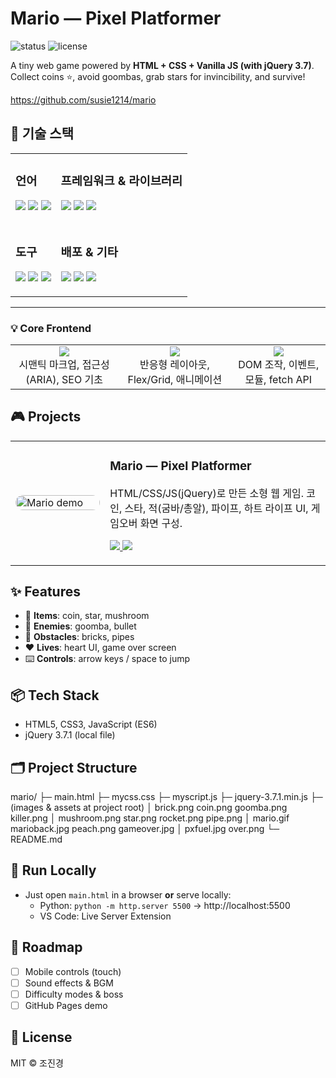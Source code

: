 # Mario — Pixel Platformer

![status](https://img.shields.io/badge/status-active-blue) ![license](https://img.shields.io/badge/license-MIT-lightgrey)
  
A tiny web game powered by **HTML + CSS + Vanilla JS (with jQuery 3.7)**.  
Collect coins ⭐, avoid goombas, grab stars for invincibility, and survive!

https://github.com/susie1214/mario
<!-- Tech Stack -->
<h2>🧰 기술 스택</h2>

<table>
  <tr>
    <td>
      <h3>언어</h3>
      <p>
        <img src="https://img.shields.io/badge/HTML5-E34F26?logo=html5&logoColor=white" />
        <img src="https://img.shields.io/badge/CSS3-1572B6?logo=css3&logoColor=white" />
        <img src="https://img.shields.io/badge/JavaScript-ES6-F7DF1E?logo=javascript&logoColor=222" />
      </p>
    </td>
    <td>
      <h3>프레임워크 & 라이브러리</h3>
      <p>
        <img src="https://img.shields.io/badge/jQuery-0769AD?logo=jquery&logoColor=white" />
        <img src="https://img.shields.io/badge/Bootstrap-7952B3?logo=bootstrap&logoColor=white" />
        <img src="https://img.shields.io/badge/Node.js-339933?logo=node.js&logoColor=white" />
      </p>
    </td>
  </tr>
  <tr>
    <td>
      <h3>도구</h3>
      <p>
        <img src="https://img.shields.io/badge/VS%20Code-007ACC?logo=visualstudiocode&logoColor=white" />
        <img src="https://img.shields.io/badge/Git-F05032?logo=git&logoColor=white" />
        <img src="https://img.shields.io/badge/GitHub-181717?logo=github&logoColor=white" />
      </p>
    </td>
    <td>
      <h3>배포 & 기타</h3>
      <p>
        <img src="https://img.shields.io/badge/GitHub%20Pages-222222?logo=githubpages&logoColor=white" />
        <img src="https://img.shields.io/badge/Static%20Web%20Apps-1E90FF?logo=azurestaticwebapps&logoColor=white" />
        <img src="https://img.shields.io/badge/HTTP%20Server-Python%203.11-3776AB?logo=python&logoColor=white" />
      </p>
    </td>
  </tr>
</table>

---
<!-- Core Frontend Block -->
<h3>💡 Core Frontend</h3>

<table>
  <tr>
    <td align="center">
      <img src="https://img.shields.io/badge/HTML5-E34F26?logo=html5&logoColor=white" /><br/>
      시맨틱 마크업, 접근성(ARIA), SEO 기초
    </td>
    <td align="center">
      <img src="https://img.shields.io/badge/CSS3-1572B6?logo=css3&logoColor=white" /><br/>
      반응형 레이아웃, Flex/Grid, 애니메이션
    </td>
    <td align="center">
      <img src="https://img.shields.io/badge/JavaScript-ES6-F7DF1E?logo=javascript&logoColor=222" /><br/>
      DOM 조작, 이벤트, 모듈, fetch API
    </td>
  </tr>
</table>

<h2>🎮 Projects</h2>

<table>
  <tr>
    <td width="30%">
      <!-- 게임 미리보기 GIF가 있으면 assets/mario.gif 로 링크 -->
      <img src="assets/mario.gif" alt="Mario demo" style="border-radius:12px; width:100%; max-width:260px;">
    </td>
    <td>
      <h3>Mario — Pixel Platformer</h3>
      <p>HTML/CSS/JS(jQuery)로 만든 소형 웹 게임. 코인, 스타, 적(굼바/총알), 파이프, 하트 라이프 UI, 게임오버 화면 구성.</p>
      <p>
        <a href="https://github.com/susie1214/mario">
          <img src="https://img.shields.io/badge/Repo-susie1214%2Fmario-181717?logo=github&logoColor=white" />
        </a>
        <a href="https://susie1214.github.io/mario/">
          <img src="https://img.shields.io/badge/Demo-GitHub%20Pages-2ea44f" />
        </a>
      </p>
    </td>
  </tr>
</table>

## ✨ Features
- 🍄 **Items**: coin, star, mushroom
- 👾 **Enemies**: goomba, bullet
- 🧱 **Obstacles**: bricks, pipes
- ❤️ **Lives**: heart UI, game over screen
- ⌨️ **Controls**: arrow keys / space to jump

## 📦 Tech Stack
- HTML5, CSS3, JavaScript (ES6)
- jQuery 3.7.1 (local file)

## 🗂️ Project Structure
mario/
├─ main.html
├─ mycss.css
├─ myscript.js
├─ jquery-3.7.1.min.js
├─ (images & assets at project root)
│ brick.png coin.png goomba.png killer.png
│ mushroom.png star.png rocket.png pipe.png
│ mario.gif marioback.jpg peach.png gameover.jpg
│ pxfuel.jpg over.png
└─ README.md


## 🚀 Run Locally
- Just open `main.html` in a browser **or** serve locally:
  - Python: `python -m http.server 5500` → http://localhost:5500
  - VS Code: Live Server Extension

## 🧭 Roadmap
- [ ] Mobile controls (touch)
- [ ] Sound effects & BGM
- [ ] Difficulty modes & boss
- [ ] GitHub Pages demo

## 📝 License
MIT © 조진경
